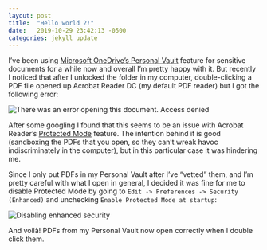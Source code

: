 ```yaml
---
layout: post
title:  "Hello world 2!"
date:   2019-10-29 23:42:13 -0500
categories: jekyll update
---
```

I’ve been using [Microsoft OneDrive’s Personal Vault][personal-vault] feature for sensitive documents for a while now and overall I’m pretty happy with it. But recently I noticed that after I unlocked the folder in my computer, double-clicking a PDF file opened up Acrobat Reader DC (my default PDF reader) but I got the following error:

![There was an error opening this document. Access denied]({{site.baseurl}}/assets/acrobat-error.png)

After some googling I found that this seems to be an issue with Acrobat Reader’s [Protected Mode][acrobat-protected-mode] feature. The intention behind it is good (sandboxing the PDFs that you open, so they can’t wreak havoc indiscriminately in the computer), but in this particular case it was hindering me.

Since I only put PDFs in my Personal Vault after I’ve “vetted” them, and I’m pretty careful with what I open in general, I decided it was fine for me to disable Protected Mode by going to `Edit -> Preferences -> Security (Enhanced)​` and unchecking `Enable Protected Mode at startup`:

![Disabling enhanced security]({{site.baseurl}}/assets/acrobat-protected-mode.png)

And voilà! PDFs from my Personal Vault now open correctly when I double click them.

[personal-vault]: https://onedrive.live.com/about/personal-vault/
[acrobat-protected-mode]: https://helpx.adobe.com/reader/using/protected-mode-windows.html
